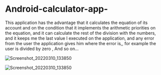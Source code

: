 # Android-calculator-app-
This application has the advantage that it calculates the equation of its account and on the condition that it implements the arithmetic priorities on the equation, and it can calculate the rest of the division with the numbers, and it keeps me the last value I executed on the application, and any error from the user the application gives him where the error is,, for example the user is divided by zero , And so on... 

![Screenshot_20220310_133850](https://user-images.githubusercontent.com/76782050/158022348-e580b5a1-b79b-4d60-89ed-ef4c45b9ee14.png)

![Screenshot_20220310_133850](https://user-images.githubusercontent.com/76782050/158022348-e580b5a1-b79b-4d60-89ed-ef4c45b9ee14.png)


